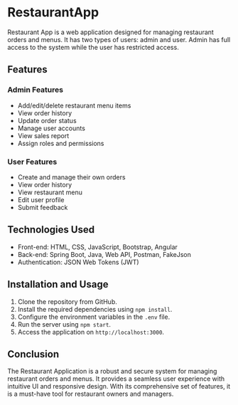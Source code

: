 # RestaurantApp

Restaurant App is a web application designed for managing restaurant orders and menus. It has two types of users: admin and user. Admin has full access to the system while the user has restricted access.

## Features

### Admin Features
- Add/edit/delete restaurant menu items
- View order history
- Update order status
- Manage user accounts
- View sales report
- Assign roles and permissions

### User Features
- Create and manage their own orders
- View order history
- View restaurant menu
- Edit user profile
- Submit feedback

## Technologies Used

- Front-end: HTML, CSS, JavaScript, Bootstrap, Angular
- Back-end: Spring Boot, Java, Web API, Postman, FakeJson
- Authentication: JSON Web Tokens (JWT)

## Installation and Usage

1. Clone the repository from GitHub.
2. Install the required dependencies using `npm install`.
3. Configure the environment variables in the `.env` file.
4. Run the server using `npm start`.
5. Access the application on `http://localhost:3000`.

## Conclusion

The Restaurant Application is a robust and secure system for managing restaurant orders and menus. It provides a seamless user experience with intuitive UI and responsive design. With its comprehensive set of features, it is a must-have tool for restaurant owners and managers.
